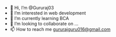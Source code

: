- 👋 Hi, I’m @Gururaj03
- 👀 I’m interested in web development
- 🌱 I’m currently learning BCA
- 💞️ I’m looking to collaborate on ...
- 📫 How to reach me gururajguru016@gmail.com

<!---
Gururaj03/Gururaj03 is a ✨ special ✨ repository because its `README.md` (this file) appears on your GitHub profile.
You can click the Preview link to take a look at your changes.
--->
